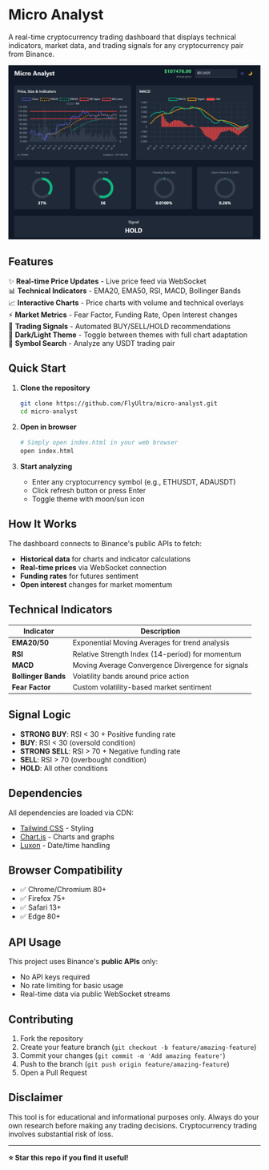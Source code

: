 # Micro Analyst

A real-time cryptocurrency trading dashboard that displays technical indicators, market data, and trading signals for any cryptocurrency pair from Binance.

![Micro Analyst Dashboard](analyst.png)

## Features

✨ **Real-time Price Updates** - Live price feed via WebSocket  
📊 **Technical Indicators** - EMA20, EMA50, RSI, MACD, Bollinger Bands  
📈 **Interactive Charts** - Price charts with volume and technical overlays  
⚡ **Market Metrics** - Fear Factor, Funding Rate, Open Interest changes  
🎯 **Trading Signals** - Automated BUY/SELL/HOLD recommendations  
🌙 **Dark/Light Theme** - Toggle between themes with full chart adaptation  
🔄 **Symbol Search** - Analyze any USDT trading pair  

## Quick Start

1. **Clone the repository**
   ```bash
   git clone https://github.com/FlyUltra/micro-analyst.git
   cd micro-analyst
   ```

2. **Open in browser**
   ```bash
   # Simply open index.html in your web browser
   open index.html
   ```

3. **Start analyzing**
   - Enter any cryptocurrency symbol (e.g., ETHUSDT, ADAUSDT)
   - Click refresh button or press Enter
   - Toggle theme with moon/sun icon

## How It Works

The dashboard connects to Binance's public APIs to fetch:
- **Historical data** for charts and indicator calculations
- **Real-time prices** via WebSocket connection
- **Funding rates** for futures sentiment
- **Open interest** changes for market momentum

## Technical Indicators

| Indicator | Description |
|-----------|-------------|
| **EMA20/50** | Exponential Moving Averages for trend analysis |
| **RSI** | Relative Strength Index (14-period) for momentum |
| **MACD** | Moving Average Convergence Divergence for signals |
| **Bollinger Bands** | Volatility bands around price action |
| **Fear Factor** | Custom volatility-based market sentiment |

## Signal Logic

- **STRONG BUY**: RSI < 30 + Positive funding rate
- **BUY**: RSI < 30 (oversold condition)
- **STRONG SELL**: RSI > 70 + Negative funding rate  
- **SELL**: RSI > 70 (overbought condition)
- **HOLD**: All other conditions

## Dependencies

All dependencies are loaded via CDN:
- [Tailwind CSS](https://tailwindcss.com/) - Styling
- [Chart.js](https://www.chartjs.org/) - Charts and graphs
- [Luxon](https://moment.github.io/luxon/) - Date/time handling

## Browser Compatibility

- ✅ Chrome/Chromium 80+
- ✅ Firefox 75+
- ✅ Safari 13+
- ✅ Edge 80+

## API Usage

This project uses Binance's **public APIs** only:
- No API keys required
- No rate limiting for basic usage
- Real-time data via public WebSocket streams

## Contributing

1. Fork the repository
2. Create your feature branch (`git checkout -b feature/amazing-feature`)
3. Commit your changes (`git commit -m 'Add amazing feature'`)
4. Push to the branch (`git push origin feature/amazing-feature`)
5. Open a Pull Request

## Disclaimer

This tool is for educational and informational purposes only. Always do your own research before making any trading decisions. Cryptocurrency trading involves substantial risk of loss.

---

**⭐ Star this repo if you find it useful!**
